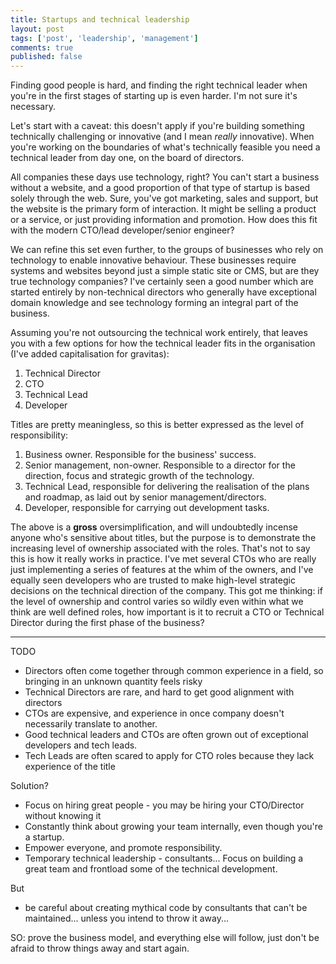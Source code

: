 ```yaml
---
title: Startups and technical leadership
layout: post
tags: ['post', 'leadership', 'management']
comments: true
published: false
---
```

Finding good people is hard, and finding the right technical leader when you're in the first stages of starting up is even harder. I'm not sure it's necessary.

<!-- more -->

Let's start with a caveat: this doesn't apply if you're building something technically challenging or innovative (and I mean *really* innovative). When you're working on the boundaries of what's technically feasible you need a technical leader from day one, on the board of directors. 

All companies these days use technology, right? You can't start a business without a website, and a good proportion of that type of startup is based solely through the web. Sure, you've got marketing, sales and support, but the website is the primary form of interaction. It might be selling a product or a service, or just providing information and promotion. How does this fit with the modern CTO/lead developer/senior engineer?

We can refine this set even further, to the groups of businesses who rely on technology to enable innovative behaviour. These businesses require systems and websites beyond just a simple static site or CMS, but are they true technology companies? I've certainly seen a good number which are started entirely by non-technical directors who generally have exceptional domain knowledge and see technology forming an integral part of the business. 

Assuming you're not outsourcing the technical work entirely, that leaves you with a few options for how the technical leader fits in the organisation (I've added capitalisation for gravitas):

1. Technical Director
2. CTO
3. Technical Lead
4. Developer

Titles are pretty meaningless, so this is better expressed as the level of responsibility:

1. Business owner. Responsible for the business' success.
2. Senior management, non-owner. Responsible to a director for the direction, focus and strategic growth of the technology.
3. Technical Lead, responsible for delivering the realisation of the plans and roadmap, as laid out by senior management/directors.
4. Developer, responsible for carrying out development tasks.

The above is a **gross** oversimplification, and will undoubtedly incense anyone who's sensitive about titles, but the purpose is to demonstrate the increasing level of ownership associated with the roles. That's not to say this is how it really works in practice. I've met several CTOs who are really just implementing a series of features at the whim of the owners, and I've equally seen developers who are trusted to make high-level strategic decisions on the technical direction of the company. This got me thinking: if the level of ownership and control varies so wildly even within what we think are well defined roles, how important is it to recruit a CTO or Technical Director during the first phase of the business?

---
TODO
- Directors often come together through common experience in a field, so bringing in an unknown quantity feels risky
- Technical Directors are rare, and hard to get good alignment with directors
- CTOs are expensive, and experience in once company doesn't necessarily translate to another.
- Good technical leaders and CTOs are often grown out of exceptional developers and tech leads.
- Tech Leads are often scared to apply for CTO roles because they lack experience of the title

Solution? 
- Focus on hiring great people - you may be hiring your CTO/Director without knowing it
- Constantly think about growing your team internally, even though you're a startup.
- Empower everyone, and promote responsibility.
- Temporary technical leadership - consultants... Focus on building a great team and frontload some of the technical development. 

But
- be careful about creating mythical code by consultants that can't be maintained... unless you intend to throw it away...

SO: prove the business model, and everything else will follow, just don't be afraid to throw things away and start again.
